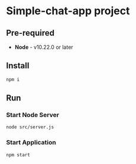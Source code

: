 # Simple-chat-app project

## Pre-required
* **Node** - v10.22.0 or later

## Install
```bash
npm i
```

## Run

### Start Node Server
```bash
node src/server.js
```

### Start Application
```bash
npm start
```
